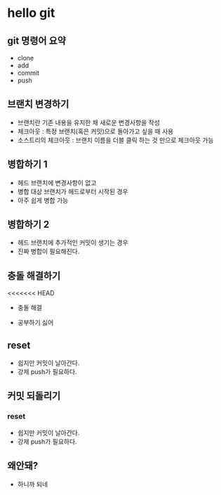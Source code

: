 # hello git

## git 명령어 요약

- clone
- add
- commit
- push

## 브랜치 변경하기

- 브랜치란 기존 내용을 유지한 채 새로운 변경사항을 작성
- 체크아웃 : 특정 브랜치(혹은 커밋)으로 돌아가고 싶을 때 사용
- 소스트리의 체크아웃 : 브랜치 이름을 더블 클릭 하는 것 만으로 체크아웃 가능

## 병합하기 1

- 헤드 브랜치에 변경사항이 없고
- 병합 대상 브랜치가 헤드로부터 시작된 경우
- 아주 쉽게 병합 가능

## 병합하기 2

- 헤드 브랜치에 추가적인 커밋이 생기는 경우
- 진짜 병합이 필요해진다.

## 충돌 해결하기
<<<<<<< HEAD

- 충돌 해결

- 공부하기 싫어

## reset

- 쉽지만 커밋이 날아간다.
- 강제 push가 필요하다.


## 커밋 되돌리기

### reset
- 쉽지만 커밋이 날아간다.
- 강제 push가 필요하다.


## 왜안돼?
- 하니까 되네
